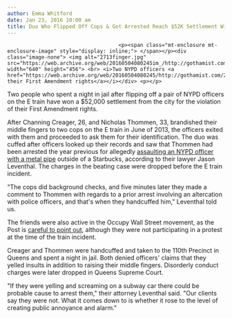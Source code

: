 ```yaml
---
author: Emma Whitford
date: Jan 23, 2016 10:00 am
title: Duo Who Flipped Off Cops & Got Arrested Reach $52K Settlement With City
---
```


	
										<p><span class="mt-enclosure mt-enclosure-image" style="display: inline;"> </span></p><div class="image-none"> <img alt="2713finger.jpg" src="https://web.archive.org/web/20160504080245im_/http://gothamist.com/attachments/nyc_chrisrobbins/2713finger.jpg" width="640" height="456"> <br> <i>Two NYPD officers <a href="https://web.archive.org/web/20160504080245/http://gothamist.com/2013/02/07/nyclus_new_iphone_app_welcomed_with.php">exercising their First Amendment rights</a></i></div> <p></p>

<p>Two people who spent a night in jail after flipping off a pair of NYPD officers on the E train have won a $52,000 settlement from the city for the violation of their First Amendment rights.</p>

<p>After Channing Creager, 26, and Nicholas Thommen, 33, brandished their middle fingers to two cops on the E train in June of 2013, the officers exited with them and proceeded to ask them for their identification. The duo was cuffed after officers looked up their records and saw that Thommen had been arrested the year previous for allegedly <a href="https://web.archive.org/web/20160504080245/http://gothamist.com/2012/04/15/occupy_protester_arrested_for_assau.php">assaulting an NYPD officer with a metal pipe</a> outside of a Starbucks, according to their lawyer Jason Leventhal. The charges in the beating case were dropped before the E train incident. </p>

<p>&quot;The cops did background checks, and five minutes later they made a comment to Thommen with regards to a prior arrest involving an altercation with police officers, and that&apos;s when they handcuffed him,&quot; Leventhal told us.  </p>

<p>The friends were also active in the Occupy Wall Street movement, as the Post is <a href="https://web.archive.org/web/20160504080245/http://nypost.com/2016/01/22/ows-protesters-arrested-for-flipping-off-cops-get-52k-payout/">careful to point out</a>, although they were not participating in a protest at the time of the train incident. </p>

<p>Creager and Thommen were handcuffed and taken to the 110th Precinct in Queens and spent a night in jail. Both denied officers&apos; claims that they yelled insults in addition to raising their middle fingers. Disorderly conduct charges were later dropped in Queens Supreme Court.</p>

<p>&quot;If they were yelling and screaming on a subway car there could be probable cause to arrest them,&quot; their attorney Leventhal said. &quot;Our clients say they were not. What it comes down to is whether it rose to the level of creating public annoyance and alarm.&quot; <br>
</p>					
										
									
				